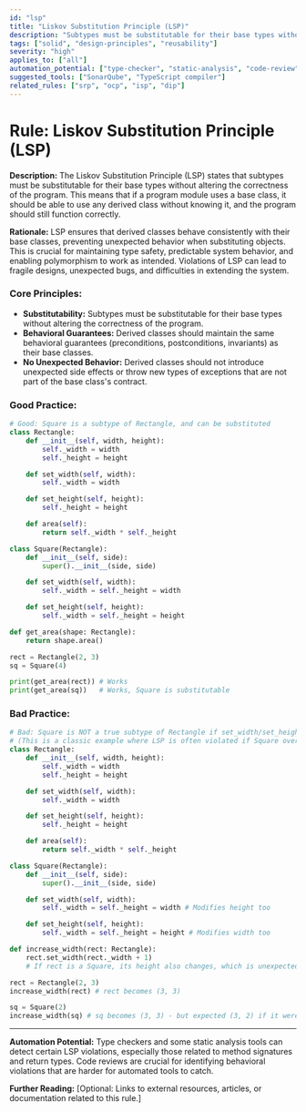```yaml
---
id: "lsp"
title: "Liskov Substitution Principle (LSP)"
description: "Subtypes must be substitutable for their base types without altering the correctness of the program."
tags: ["solid", "design-principles", "reusability"]
severity: "high"
applies_to: ["all"]
automation_potential: ["type-checker", "static-analysis", "code-review"]
suggested_tools: ["SonarQube", "TypeScript compiler"]
related_rules: ["srp", "ocp", "isp", "dip"]
---
```


# Rule: Liskov Substitution Principle (LSP)

**Description:** The Liskov Substitution Principle (LSP) states that subtypes must be substitutable for their base types without altering the correctness of the program. This means that if a program module uses a base class, it should be able to use any derived class without knowing it, and the program should still function correctly.

**Rationale:** LSP ensures that derived classes behave consistently with their base classes, preventing unexpected behavior when substituting objects. This is crucial for maintaining type safety, predictable system behavior, and enabling polymorphism to work as intended. Violations of LSP can lead to fragile designs, unexpected bugs, and difficulties in extending the system.

### Core Principles:
- **Substitutability:** Subtypes must be substitutable for their base types without altering the correctness of the program.
- **Behavioral Guarantees:** Derived classes should maintain the same behavioral guarantees (preconditions, postconditions, invariants) as their base classes.
- **No Unexpected Behavior:** Derived classes should not introduce unexpected side effects or throw new types of exceptions that are not part of the base class's contract.

### Good Practice:
```python
# Good: Square is a subtype of Rectangle, and can be substituted
class Rectangle:
    def __init__(self, width, height):
        self._width = width
        self._height = height

    def set_width(self, width):
        self._width = width

    def set_height(self, height):
        self._height = height

    def area(self):
        return self._width * self._height

class Square(Rectangle):
    def __init__(self, side):
        super().__init__(side, side)

    def set_width(self, width):
        self._width = self._height = width

    def set_height(self, height):
        self._width = self._height = height

def get_area(shape: Rectangle):
    return shape.area()

rect = Rectangle(2, 3)
sq = Square(4)

print(get_area(rect)) # Works
print(get_area(sq))   # Works, Square is substitutable
```

### Bad Practice:
```python
# Bad: Square is NOT a true subtype of Rectangle if set_width/set_height change both dimensions
# (This is a classic example where LSP is often violated if Square overrides set_width/set_height incorrectly)
class Rectangle:
    def __init__(self, width, height):
        self._width = width
        self._height = height

    def set_width(self, width):
        self._width = width

    def set_height(self, height):
        self._height = height

    def area(self):
        return self._width * self._height

class Square(Rectangle):
    def __init__(self, side):
        super().__init__(side, side)

    def set_width(self, width):
        self._width = self._height = width # Modifies height too

    def set_height(self, height):
        self._width = self._height = height # Modifies width too

def increase_width(rect: Rectangle):
    rect.set_width(rect._width + 1)
    # If rect is a Square, its height also changes, which is unexpected for a Rectangle client.

rect = Rectangle(2, 3)
increase_width(rect) # rect becomes (3, 3)

sq = Square(2)
increase_width(sq) # sq becomes (3, 3) - but expected (3, 2) if it were a Rectangle
```

---

**Automation Potential:** Type checkers and some static analysis tools can detect certain LSP violations, especially those related to method signatures and return types. Code reviews are crucial for identifying behavioral violations that are harder for automated tools to catch.

**Further Reading:** [Optional: Links to external resources, articles, or documentation related to this rule.]
